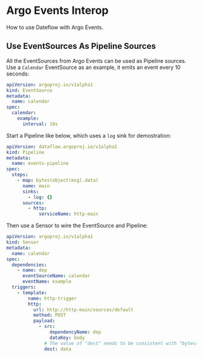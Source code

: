 # Argo Events Interop

How to use Dateflow with Argo Events.

## Use EventSources As Pipeline Sources

All the EventSources from Argo Events can be used as Pipeline sources. Use a
`Calendar` EventSource as an example, it emits an event every 10 seconds:

```yaml
apiVersion: argoproj.io/v1alpha1
kind: EventSource
metadata:
  name: calendar
spec:
  calendar:
    example:
      interval: 10s
```

Start a Pipeline like below, which uses a `log` sink for demostration:

```yaml
apiVersion: dataflow.argoproj.io/v1alpha1
kind: Pipeline
metadata:
  name: events-pipeline
spec:
  steps:
    - map: bytes(object(msg).data)
      name: main
      sinks:
        - log: {}
      sources:
        - http:
            serviceName: http-main
```

Then use a Sensor to wire the EventSource and Pipeline:

```yaml
apiVersion: argoproj.io/v1alpha1
kind: Sensor
metadata:
  name: calendar
spec:
  dependencies:
    - name: dep
      eventSourceName: calendar
      eventName: example
  triggers:
    - template:
        name: http-trigger
        http:
          url: http://http-main/sources/default
          method: POST
          payload:
            - src:
                dependencyName: dep
                dataKey: body
              # The value of "dest" needs to be consistent with "bytes(object(msg).data)" in Pipeline definition.
              dest: data
```
